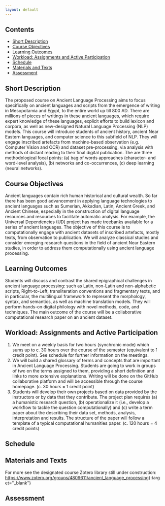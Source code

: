 ```yaml
---
layout: default
---
```


## Contents

- [Short Description](#short-description)
- [Course Objectives](#course-objectives)
- [Learning Outcomes](#learning-outcomes)
- [Workload: Assignments and Active Participation](#workload-assignments-and-active-participation)
- [Schedule](#schedule)
- [Materials and Texts](#materials-and-texts)
- [Assessment](#assessment)

## Short Description

The proposed course on Ancient Language Processing aims to focus specifically on ancient languages and scripts from the emergence of writing in Mesopotamia and Egypt, to the entire world up till 800 AD. There are millions of pieces of writings in these ancient languages, which require expert knowledge of these languages, explicit efforts to build lexicon and corpora, as well as new-designed Natural Language Processing (NLP) models. This course will introduce students of ancient history, ancient Near Eastern languages, and computer science to this subfield of NLP. They will engage inscribed artefacts from machine-based observation (e.g. Computer Vision and OCR) and dataset pre-processing, via analysis with methods of distant reading to their final digital publication.
The are three methodological focal points: (a) bag of words approaches (character- and word-level analysis), (b) networks and co-occurrences, (c) deep learning (neural networks).

## Course Objectives

Ancient languages contain rich human historical and cultural wealth. So far there has been good advancement in applying language technologies to ancient languages such as Sumerian, Akkadian, Latin, Ancient Greek, and Ancient Chinese, especially in the construction of digital language resources and resources to facilitate automatic analysis. For example, the Universal Dependencies (UD) project has made treebanks available for a series of ancient languages. The objective of this course is to computationally engage with ancient datasets of inscribed artefacts, mostly texts, from observation to publication. We will analyze classical studies and consider emerging research questions in the field of ancient Near Eastern studies, in order to address them computationally using ancient language processing.

## Learning Outcomes

Students will discuss and contrast the shared epigraphical challenges in ancient language processing: such as Latin, non-Latin and non-alphabetic scripts, Right-to-Left, transliteration conventions and fragmentary texts, and in particular, the multilingual framework to represent the morphology, syntax, and semantics, as well as machine translation models. They will perform hands-on digital philology with novel methods, code, and techniques. The main outcome of the course will be a collaborative computational research paper on an ancient dataset.

## Workload: Assignments and Active Participation

1. We meet on a weekly basis for two hours (synchronic mode) which sums up to c. 30 hours over the course of the semester (equivalent to 1 credit point). See schedule for further information on the meetings.
2. We will build a shared glossary of terms and concepts that are important in Ancient Language Processing. Students are going to work in groups of two on the terms assigned to them, providing a short definition and links to more extensive explanations. Writing will be done on the GitHub collaborative platform and will be accessible through the course homepage. (c. 30 hours = 1 credit point)
3. Students will develop their own projects based on data provided by the instructors or by data that they contribute. The project plan requires (a) a humanistic research question, (b) operationalize it (i.e., develop a workflow to tackle the question computationally) and (c) write a term paper about the describing their data set, methods, analysis, interpretation and results. The structure of the paper will follow a template of a typical computational humanities paper. (c. 120 hours = 4 credit points)

## Schedule

<div id="schedule-table"></div>

## Materials and Texts

<div id="textbooks-table"></div>

For more see the designated course Zotero library still under construction: <https://www.zotero.org/groups/4809611/ancient_language_processing>{:target="_blank"}

## Assessment

<div id="assessment-table"></div>
